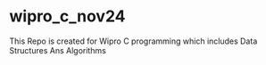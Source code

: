 # wipro_c_nov24
This Repo is created for Wipro C programming which includes Data Structures Ans Algorithms 

